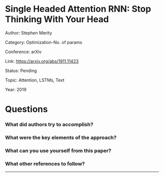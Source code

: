 # Single Headed Attention RNN: Stop Thinking With Your Head
Author: Stephen Merity

Category: Optimization-No. of params

Conference: arXiv

Link: https://arxiv.org/abs/1911.11423

Status: Pending

Topic: Attention, LSTMs, Text 

Year: 2019

# Questions

### What did authors try to accomplish?

### What were the key elements of the approach?

### What can you use yourself from this paper?

### What other references to follow?

---